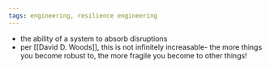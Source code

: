 ```yaml
---
tags: engineering, resilience engineering
---
```


- the ability of a system to absorb disruptions
- per [[David D. Woods]], this is not infinitely increasable- the more things you become robust to, the more fragile you become to other things!